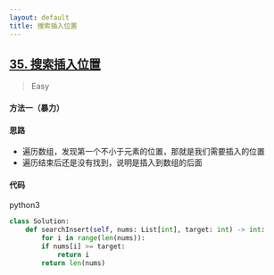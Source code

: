 ```yaml
---
layout: default
title: 搜索插入位置
---
```


## [35\. 搜索插入位置](https://leetcode-cn.com/problems/search-insert-position/)

> Easy

#### 方法一（暴力）
#### 思路

* 遍历数组，发现第一个不小于元素的位置，那就是我们需要插入的位置
* 遍历结束后还是没有找到，说明是插入到数组的后面

#### 代码
python3
```python
class Solution:
    def searchInsert(self, nums: List[int], target: int) -> int:
        for i in range(len(nums)):
        if nums[i] >= target:
            return i
        return len(nums)
```

